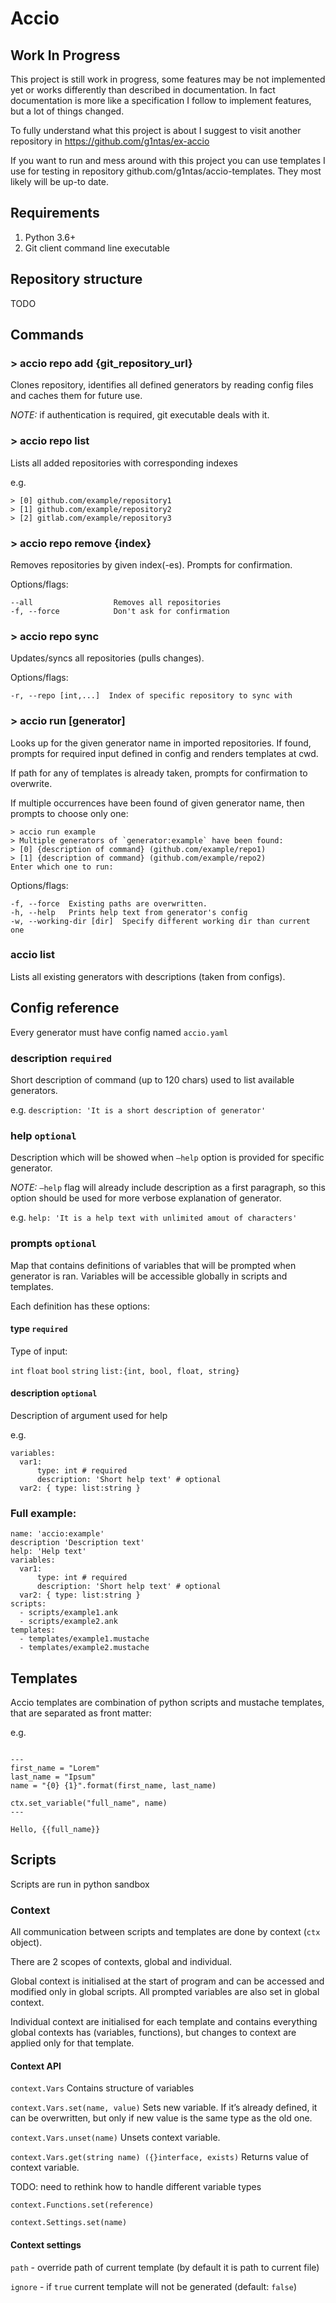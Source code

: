 # Accio

## Work In Progress
This project is still work in progress, some features may be not implemented yet or works differently than described in documentation. In fact documentation is more like a specification I follow to implement features, but a lot of things changed.

To fully understand what this project is about I suggest to visit another repository in https://github.com/g1ntas/ex-accio

If you want to run and mess around with this project you can use templates I use for testing in repository github.com/g1ntas/accio-templates. They most likely will be up-to date.

## Requirements
1. Python 3.6+
2. Git client command line executable

## Repository structure
TODO

## Commands
### > accio repo add {git_repository_url}
Clones repository, identifies all defined generators by reading config files and caches them for future use.

*NOTE:* if authentication is required, git executable deals with it.

### > accio repo list
Lists all added repositories with corresponding indexes

e.g.
```
> [0] github.com/example/repository1
> [1] github.com/example/repository2
> [2] gitlab.com/example/repository3
```

### > accio repo remove {index}
Removes repositories by given index(-es). Prompts for confirmation. 

Options/flags:
```
--all                  Removes all repositories
-f, --force            Don't ask for confirmation
```

### > accio repo sync
Updates/syncs all repositories (pulls changes).

Options/flags:
```
-r, --repo [int,...]  Index of specific repository to sync with
```

### > accio run [generator]
Looks up for the given generator name in imported repositories. If found, prompts for required input defined in config and renders  templates at cwd.

If path for any of templates is already taken, prompts for confirmation to overwrite.

If multiple occurrences have been found of given generator name, then prompts to choose only one:
```
> accio run example
> Multiple generators of `generator:example` have been found:
> [0] {description of command} (github.com/example/repo1)
> [1] {description of command} (github.com/example/repo2)
Enter which one to run: 
``` 

Options/flags:
```
-f, --force  Existing paths are overwritten.
-h, --help   Prints help text from generator's config
-w, --working-dir [dir]  Specify different working dir than current one
```


### accio list
Lists all existing generators with descriptions (taken from configs).

## Config reference
Every generator must have config named `accio.yaml`

### description `required`
Short description of command (up to 120 chars) used to list available generators.

e.g. `description: 'It is a short description of generator'`

### help `optional`
Description which will be showed when `—help` option is provided for specific generator.

*NOTE:* `—help` flag will already include description as a first paragraph, so this option should be used for more verbose explanation of generator. 

e.g. `help: 'It is a help text with unlimited amout of characters'`

### prompts `optional`
Map that contains definitions of variables that will be prompted when generator is ran. Variables will be accessible globally in scripts and templates.

Each definition has these options:

#### type `required`
Type of input:

`int`
`float`
`bool`
`string`
`list:{int, bool, float, string}`

#### description `optional`
Description of argument used for help

e.g.
```
variables:
  var1:
	  type: int # required
	  description: 'Short help text' # optional
  var2: { type: list:string }
```

### Full example:
```
name: 'accio:example'
description 'Description text'
help: 'Help text'
variables:
  var1:
	  type: int # required
	  description: 'Short help text' # optional
  var2: { type: list:string }
scripts:
  - scripts/example1.ank
  - scripts/example2.ank
templates:
  - templates/example1.mustache
  - templates/example2.mustache
```

## Templates
Accio templates are combination of python scripts and mustache templates, that are separated as front matter:

e.g.
```

---
first_name = "Lorem"
last_name = "Ipsum"
name = "{0} {1}".format(first_name, last_name)

ctx.set_variable("full_name", name)
---

Hello, {{full_name}}
```

## Scripts
Scripts are run in python sandbox

### Context
All communication between scripts and templates are done by context (`ctx` object).

There are 2 scopes of contexts, global and individual.

Global context is initialised at the start of program and can be accessed and modified only in global scripts. All prompted variables are also set in global context. 

Individual context are initialised for each template and contains everything global contexts has (variables, functions), but changes to context are applied only for that template.

#### Context API
`context.Vars` 
Contains structure of variables

`context.Vars.set(name, value)` 
Sets new variable. If it’s already defined, it can be overwritten, but only if new value is the same type as the old one.

`context.Vars.unset(name)` 
Unsets context variable.

`context.Vars.get(string name) ({}interface, exists)`
Returns value of context variable.

TODO: need to rethink how to handle different variable types

`context.Functions.set(reference)`


`context.Settings.set(name)`

#### Context settings

`path`  - override path of current template (by default it is path to current file)

`ignore` - if `true` current template will not be generated (default: `false`)

